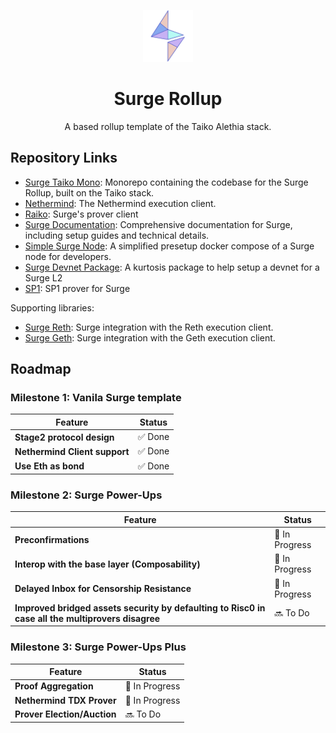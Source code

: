 <p align="center">
  <img src="./.github/SurgeLogoOnly.svg" width="80" alt="Logo for Surge" />
</p>

<h1 align="center">
  Surge Rollup
</h1>

<p align="center">
  A based rollup template of the Taiko Alethia stack.
</p>

## Repository Links

- [Surge Taiko Mono](https://github.com/NethermindEth/surge-taiko-mono): Monorepo containing the codebase for the Surge Rollup, built on the Taiko stack.
- [Nethermind](https://github.com/NethermindEth/nethermind): The Nethermind execution client.
- [Raiko](https://github.com/NethermindEth/raiko): Surge's prover client
- [Surge Documentation](https://github.com/NethermindEth/surge-docs): Comprehensive documentation for Surge, including setup guides and technical details.
- [Simple Surge Node](https://github.com/NethermindEth/simple-surge-node): A simplified presetup docker compose of a Surge node for developers.
- [Surge Devnet Package](https://github.com/NethermindEth/surge-devnet-package): A kurtosis package to help setup a devnet for a Surge L2
- [SP1](https://github.com/NethermindEth/sp1): SP1 prover for Surge

Supporting libraries:
- [Surge Reth](https://github.com/NethermindEth/surge-reth): Surge integration with the Reth execution client.
- [Surge Geth](https://github.com/NethermindEth/surge-geth): Surge integration with the Geth execution client.

## Roadmap

### Milestone 1: Vanila Surge template


| Feature                                                  | Status           |
|----------------------------------------------------------|------------------|
| **Stage2 protocol design**                               | ✅ Done         |
| **Nethermind Client support**                            | ✅ Done         |
| **Use Eth as bond**                                      | ✅ Done         |

### Milestone 2: Surge Power-Ups

| Feature                                                                                           | Status           |
|---------------------------------------------------------------------------------------------------|------------------|
| **Preconfirmations**                                                                              | 🚧 In Progress  |
| **Interop with the base layer (Composability)**                                                   | 🚧 In Progress  |
| **Delayed Inbox for Censorship Resistance**                                                       | 🚧 In Progress  |
| **Improved bridged assets security by defaulting to Risc0 in case all the multiprovers disagree** | 🔜 To Do        |

### Milestone 3: Surge Power-Ups Plus
| Feature                                                                                           | Status           |
|---------------------------------------------------------------------------------------------------|------------------|
| **Proof Aggregation**                                                                             | 🚧 In Progress  |
| **Nethermind TDX Prover**                                                                         | 🚧 In Progress  |
| **Prover Election/Auction**                                                                       | 🔜 To Do        |

